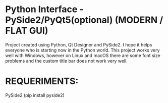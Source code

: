 # Python Interface - PySide2/PyQt5(optional) (MODERN / FLAT GUI)


Project created using Python, Qt Designer and PySide2.
I hope it helps everyone who is starting now in the Python world.
This project works very well with Windows, however on Linux and macOS there are some font size problems and the custom title bar does not work very well.

# REQUERIMENTS:
PySide2 (pip install pyside2)

